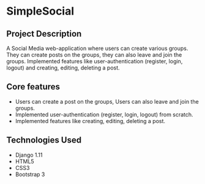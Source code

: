 # SimpleSocial

## Project Description

A Social Media web-application where users can create various groups. They can create posts on the groups, they can also leave and join the groups. Implemented features like user-authentication (register, login, logout) and creating, editing, deleting a post.

## Core features

* Users can create a post on the groups, Users can also leave and join the groups.
* Implemented user-authentication (register, login, logout) from scratch.
* Implemented features like creating, editing, deleting a post.

## Technologies Used

* Django 1.11
* HTML5
* CSS3
* Bootstrap 3
